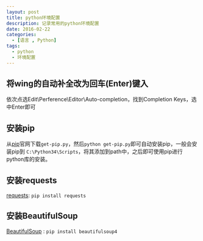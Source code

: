 ```yaml
---
layout: post
title: python环境配置
description: 记录常用的python环境配置
date: 2016-02-22
categories: 
  - [语言 , Python]
tags:
  - python 
  - 环境配置
---
```


##	将wing的自动补全改为回车(Enter)键入

依次点选Edit\Perference\Editor\Auto-completion，找到Completion Keys，选中Enter即可

##	安装pip

从[pip](https://pip.pypa.io/en/stable/installing/)官网下载`get-pip.py`，然后`python get-pip.py`即可自动安装pip，一般会安装pip到
`C:\Python34\Scripts`，将其添加到path中，之后即可使用pip进行python库的安装。

##	安装requests

[requests](http://docs.python-requests.org/zh_CN/latest/user/quickstart.html]): `pip install requests`

##	安装BeautifulSoup

[BeautifulSoup](http://www.crummy.com/software/BeautifulSoup/bs4/doc/index.zh.html) : 	`pip install beautifulsoup4`